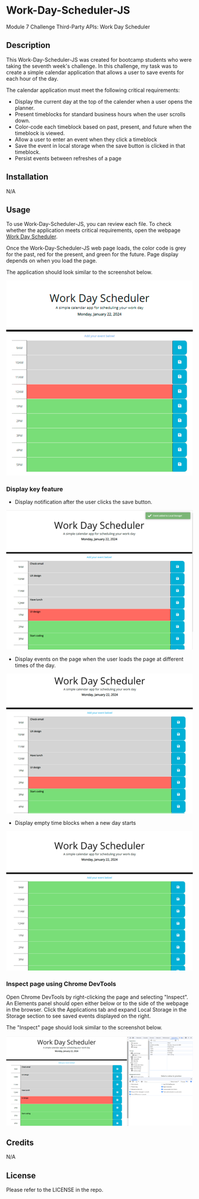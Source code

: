 # Work-Day-Scheduler-JS
Module 7 Challenge Third-Party APIs: Work Day Scheduler

## Description 

This Work-Day-Scheduler-JS was created for bootcamp students who were taking the seventh week's challenge. In this challenge, my task was to create a simple calendar application that allows a user to save events for each hour of the day.

The calendar application must meet the following critical requirements:

* Display the current day at the top of the calender when a user opens the planner.
* Present timeblocks for standard business hours when the user scrolls down.
* Color-code each timeblock based on past, present, and future when the timeblock is viewed.
* Allow a user to enter an event when they click a timeblock
* Save the event in local storage when the save button is clicked in that timeblock.
* Persist events between refreshes of a page

## Installation

N/A

## Usage 

To use Work-Day-Scheduler-JS,  you can review each file. 
To check whether the application meets critical requirements, open the webpage [Work Day Scheduler](https://qingh2o.github.io/Work-Day-Scheduler-JS/). 

Once the Work-Day-Scheduler-JS web page loads, the color code is grey for the past, red for the present, and green for the future. Page display depends on when you load the page.

The application should look similar to the screenshot below. 

![Page Default Screenshot](./screenshots/default_screen.png)

### Display key feature

* Display notification after the user clicks the save button.

![Page With Notification Screenshot](./screenshots/event_notification.png)

* Display events on the page when the user loads the page at different times of the day.

![Refreshing Page Screenshot](./screenshots/refreshes_page.png)

* Display empty time blocks when a new day starts

![Page With New Day Screenshot](./screenshots/start_a_day.png)

### Inspect page using Chrome DevTools
Open Chrome DevTools by right-clicking the page and selecting "Inspect". An Elements panel should open either below or to the side of the webpage in the browser. Click the Applications tab and expand Local Storage in the Storage section to see saved events displayed on the right.

The "Inspect" page should look similar to the screenshot below.

![Page With Chrome DevTools Screenshot](./screenshots/inspect_page_dev.png)


## Credits

N/A

## License

Please refer to the LICENSE in the repo.

